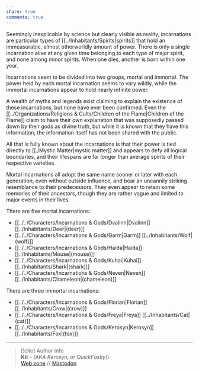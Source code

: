 ```yaml
---  
share: true  
comments: true  
---  
```

Seemingly inexplicable by science but clearly visible as reality, incarnations are particular types of [[../Inhabitants/Spirits|spirits]] that hold an immeasurable, almost otherworldly amount of power. There is only a single incarnation alive at any given time belonging to each type of major spirit, and none among minor spirits. When one dies, another is born within one year.  
  
Incarnations seem to be divided into two groups, mortal and immortal. The power held by each mortal incarnation seems to vary wildly, while the immortal incarnations appear to hold nearly infinite power.  
  
A wealth of myths and legends exist claiming to explain the existence of these incarnations, but none have ever been confirmed. Even the [[../Organizations/Religions & Cults/Children of the Flame|Children of the Flame]] claim to have their own explanation that was supposedly passed down by their gods as divine truth, but while it is known that they have this information, the information itself has not been shared with the public.  
  
All that is fully known about the incarnations is that their power is tied directly to [[./Mystic Matter|mystic matter]] and appears to defy all logical boundaries, and their lifespans are far longer than average spirits of their respective varieties.  
  
Mortal incarnations all adopt the same name sooner or later with each generation, even without outside influence, and bear an uncannily striking resemblance to their predecessors. They even appear to retain some memories of their ancestors, though they are rather vague and limited to major events in their lives.  
  
There are five mortal incarnations:  
- [[../../Characters/Incarnations & Gods/Dvalinn|Dvalinn]] [[../Inhabitants/Deer|(deer)]]  
- [[../../Characters/Incarnations & Gods/Garm|Garm]] [[../Inhabitants/Wolf|(wolf)]]  
- [[../../Characters/Incarnations & Gods/Haida|Haida]] [[../Inhabitants/Mouse|(mouse)]]  
- [[../../Characters/Incarnations & Gods/Kuhai|Kuhai]] [[../Inhabitants/Shark|(shark)]]  
- [[../../Characters/Incarnations & Gods/Neven|Neven]] [[../Inhabitants/Chameleon|(chameleon)]]  
  
There are three immortal incarnations:  
- [[../../Characters/Incarnations & Gods/Florian|Florian]] [[../Inhabitants/Crow|(crow)]]  
- [[../../Characters/Incarnations & Gods/Freya|Freya]] [[../Inhabitants/Cat|(cat)]]  
- [[../../Characters/Incarnations & Gods/Kerosyn|Kerosyn]] [[../Inhabitants/Fox|(fox)]]  
  
-----  
> [!cite] Author info  
> **Kit** - *(AKA Kerosyn, or QuickFastly)*\  
> [Web zone](https://kitabe.link) // [Mastodon](https://social.tripulse.net/@kit)